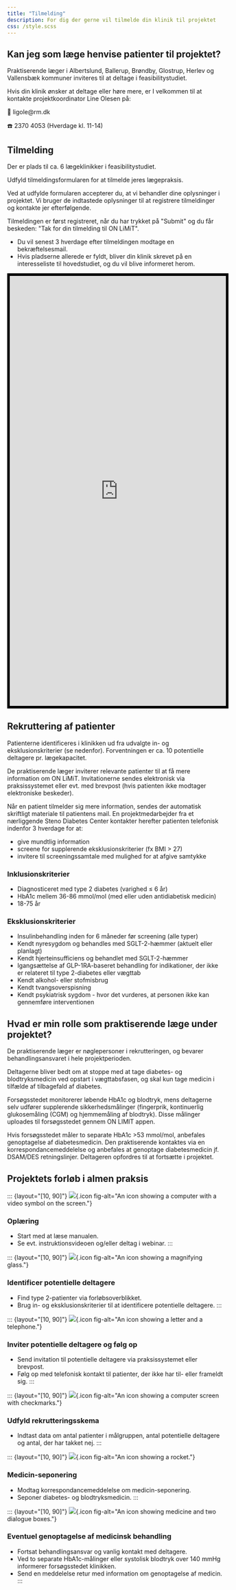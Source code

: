 ```yaml
---
title: "Tilmelding"
description: For dig der gerne vil tilmelde din klinik til projektet
css: /style.scss
---
```


## Kan jeg som læge henvise patienter til projektet?

Praktiserende læger i Albertslund, Ballerup, Brøndby, Glostrup, Herlev
og Vallensbæk kommuner inviteres til at deltage i feasibilitystudiet.

Hvis din klinik ønsker at deltage eller høre mere, er I velkommen til at
kontakte projektkoordinator Line Olesen på:

📧 ligole\@rm.dk

☎️ 2370 4053 (Hverdage kl. 11-14)

## Tilmelding

Der er plads til ca. 6 lægeklinikker i feasibilitystudiet.

Udfyld tilmeldingsformularen for at tilmelde jeres lægepraksis.

Ved at udfylde formularen accepterer du, at vi behandler dine
oplysninger i projektet. Vi bruger de indtastede oplysninger til at
registrere tilmeldinger og kontakte jer efterfølgende.

Tilmeldingen er først registreret, når du har trykket på "Submit" og du
får beskeden: "Tak for din tilmelding til ON LiMiT".

-   Du vil senest 3 hverdage efter tilmeldingen modtage en
    bekræftelsesmail.
-   Hvis pladserne allerede er fyldt, bliver din klinik skrevet på en
    interesseliste til hovedstudiet, og du vil blive informeret herom.

<iframe title="Tilmeldingsformular" src="https://redcap.au.dk/surveys/?s=W4EX7W97EPYXE8EX" width="100%" height="1000px" style="border: 6px solid black">

</iframe>

## Rekruttering af patienter

Patienterne identificeres i klinikken ud fra udvalgte in- og
eksklusionskriterier (se nedenfor). Forventningen er ca. 10 potentielle
deltagere pr. lægekapacitet.

De praktiserende læger inviterer relevante patienter til at få mere
information om ON LiMiT. Invitationerne sendes elektronisk via praksissystemet eller evt. med
brevpost (hvis patienten ikke modtager elektroniske beskeder).

Når en patient tilmelder sig mere information, sendes der automatisk
skriftligt materiale til patientens mail. En projektmedarbejder fra et
nærliggende Steno Diabetes Center kontakter herefter patienten
telefonisk indenfor 3 hverdage for at:

-   give mundtlig information
-   screene for supplerende eksklusionskriterier (fx BMI \> 27)
-   invitere til screeningssamtale med mulighed for at afgive samtykke

### Inklusionskriterier

-   Diagnosticeret med type 2 diabetes (varighed ≤ 6 år)
-   HbA1c mellem 36-86 mmol/mol (med eller uden antidiabetisk medicin)
-   18-75 år

### Eksklusionskriterier

-   Insulinbehandling inden for 6 måneder før screening (alle typer)
-   Kendt nyresygdom og behandles med SGLT-2-hæmmer (aktuelt eller
    planlagt)
-   Kendt hjerteinsufficiens og behandlet med SGLT-2-hæmmer
-   Igangsættelse af GLP-1RA-baseret behandling for indikationer, der
    ikke er relateret til type 2-diabetes eller vægttab
-   Kendt alkohol- eller stofmisbrug
-   Kendt tvangsoverspisning
-   Kendt psykiatrisk sygdom - hvor det vurderes, at personen ikke kan
    gennemføre interventionen

## Hvad er min rolle som praktiserende læge under projektet?

De praktiserende læger er nøglepersoner i rekrutteringen, og bevarer
behandlingsansvaret i hele projektperioden.

Deltagerne bliver bedt om at stoppe med at tage diabetes- og
blodtryksmedicin ved opstart i vægttabsfasen, og skal kun tage medicin i
tilfælde af tilbagefald af diabetes. 

Forsøgsstedet monitorerer løbende
HbA1c og blodtryk, mens deltagerne selv udfører supplerende
sikkerhedsmålinger (fingerprik, kontinuerlig glukosemåling (CGM) og
hjemmemåling af blodtryk). Disse målinger uploades til forsøgsstedet
gennem ON LIMIT appen.

Hvis forsøgsstedet måler to separate HbA1c \>53 mmol/mol, anbefales
genoptagelse af diabetesmedicin. Den praktiserende kontaktes via en
korrespondancemeddelelse og anbefales at genoptage diabetesmedicin jf. DSAM/DES
retningslinjer. Deltageren opfordres til at fortsætte i projektet.

## Projektets forløb i almen praksis

::: {layout="[10, 90]"}
![](/images/GPfigure_1.png){.icon
fig-alt="An icon showing a computer with a video symbol on the screen."}

### Oplæring

-   Start med at læse manualen.
-   Se evt. instruktionsvideoen og/eller deltag i webinar.
:::

::: {layout="[10, 90]"}
![](/images/GPfigure_2.png){.icon
fig-alt="An icon showing a magnifying glass."}

### Identificer potentielle deltagere

-   Find type 2-patienter via forløbsoverblikket.
-   Brug in- og eksklusionskriterier til at identificere potentielle
    deltagere.
:::

::: {layout="[10, 90]"}
![](/images/GPfigure_3.png){.icon
fig-alt="An icon showing a letter and a telephone."}

### Inviter potentielle deltagere og følg op

-   Send invitation til potentielle deltagere via praksissystemet eller
    brevpost.
-   Følg op med telefonisk kontakt til patienter, der ikke har til-
    eller frameldt sig.
:::

::: {layout="[10, 90]"}
![](/images/GPfigure_4.png){.icon
fig-alt="An icon showing a computer screen with checkmarks."}

### Udfyld rekrutteringsskema

-   Indtast data om antal patienter i målgruppen, antal potentielle
    deltagere og antal, der har takket nej. 
:::

::: {layout="[10, 90]"}
![](/images/GPfigure_5.png){.icon fig-alt="An icon showing a rocket."}

### Medicin-seponering

-   Modtag korrespondancemeddelelse om medicin-seponering.
-   Seponer diabetes- og blodtryksmedicin.
:::

::: {layout="[10, 90]"}
![](/images/GPfigure_6.png){.icon
fig-alt="An icon showing medicine and two dialogue boxes."}

### Eventuel genoptagelse af medicinsk behandling

-   Fortsat behandlingsansvar og vanlig kontakt med deltagere.
-   Ved to separate HbA1c-målinger eller systolisk blodtryk over 140
    mmHg informerer forsøgsstedet klinikken.
-   Send en meddelelse retur med information om genoptagelse af medicin.
:::
